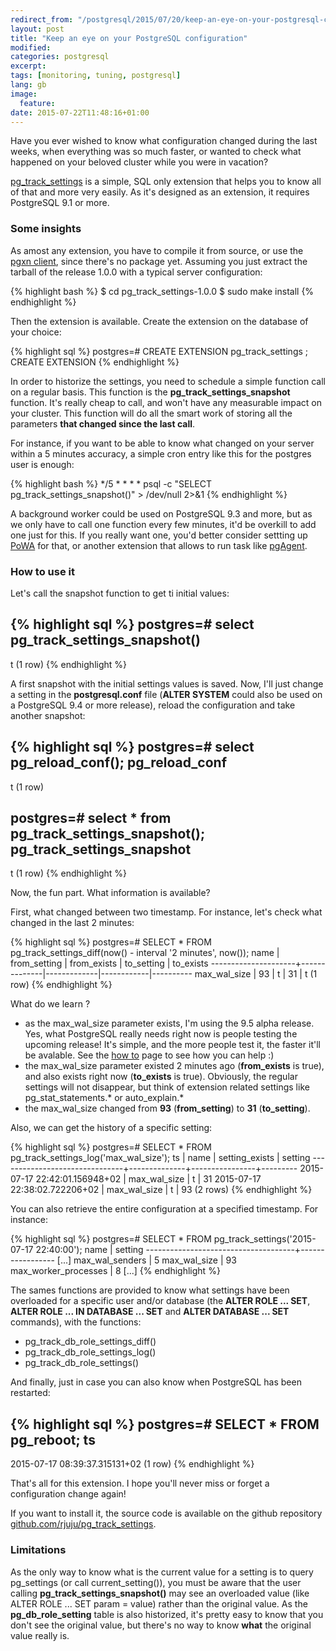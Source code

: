 ```yaml
---
redirect_from: "/postgresql/2015/07/20/keep-an-eye-on-your-postgresql-configuration.html"
layout: post
title: "Keep an eye on your PostgreSQL configuration"
modified:
categories: postgresql
excerpt:
tags: [monitoring, tuning, postgresql]
lang: gb
image:
  feature:
date: 2015-07-22T11:48:16+01:00
---
```


Have you ever wished to know what configuration changed during the last weeks,
when everything was so much faster, or wanted to check what happened on your
beloved cluster while you were in vacation?

[pg\_track\_settings](https://github.com/rjuju/pg_track_settings) is a simple,
SQL only extension that helps you to know all of that and more very easily.  As
it's designed as an extension, it requires PostgreSQL 9.1 or more.

### Some insights

As amost any extension, you have to compile it from source, or use the [pgxn
client](http://pgxnclient.projects.pgfoundry.org/), since there's no package
yet.  Assuming you just extract the tarball of the release 1.0.0 with a typical
server configuration:

{% highlight bash %}
$ cd pg_track_settings-1.0.0
$ sudo make install
{% endhighlight %}

Then the extension is available.  Create the extension on the database of your choice:

{% highlight sql %}
postgres=# CREATE EXTENSION pg_track_settings ;
CREATE EXTENSION
{% endhighlight %}

In order to historize the settings, you need to schedule a simple function call
on a regular basis.  This function is the **pg\_track\_settings\_snapshot**
function.  It's really cheap to call, and won't have any measurable impact on
your cluster.  This function will do all the smart work of storing all the
parameters **that changed since the last call**.

For instance, if you want to be able to know what changed on your server within
a 5 minutes accuracy, a simple cron entry like this for the postgres user is
enough:

{% highlight bash %}
*/5 *  * * *     psql -c "SELECT pg_track_settings_snapshot()" > /dev/null 2>&1
{% endhighlight %}

A background worker could be used on PostgreSQL 9.3 and more, but as we only
have to call one function every few minutes, it'd be overkill to add one just
for this.  If you really want one, you'd better consider settting up
[PoWA](https://powa.readthedocs.io/) for that, or another extension that
allows to run task like [pgAgent](http://www.pgadmin.org/docs/dev/pgagent.html).

### How to use it

Let's call the snapshot function to get ti initial values:

{% highlight sql %}
postgres=# select pg_track_settings_snapshot()
 ----------------------------
  t
  (1 row)
{% endhighlight %}

A first snapshot with the initial settings values is saved.  Now, I'll just
change a setting in the **postgresql.conf** file (**ALTER SYSTEM** could also
be used on a PostgreSQL 9.4 or more release), reload the configuration and take
another snapshot:

{% highlight sql %}
postgres=# select pg_reload_conf();
 pg_reload_conf
 ----------------
  t
  (1 row)

postgres=# select * from pg_track_settings_snapshot();
 pg_track_settings_snapshot
----------------------------
 t
(1 row)
{% endhighlight %}

Now, the fun part.  What information is available?

First, what changed between two timestamp. For instance, let's check what
changed in the last 2 minutes:

{% highlight sql %}
postgres=# SELECT * FROM pg_track_settings_diff(now() - interval '2 minutes', now());
        name         | from_setting | from_exists | to_setting | to_exists
---------------------+--------------|-------------|------------|----------
 max_wal_size        | 93           | t           | 31         | t
(1 row)
{% endhighlight %}

What do we learn ?

  - as the max\_wal\_size parameter exists, I'm using the 9.5 alpha release.
    Yes, what PostgreSQL really needs right now is people testing the upcoming
    release!  It's simple, and the more people test it, the faster it'll be
    avalable.  See the [how to](https://wiki.postgresql.org/wiki/HowToBetaTest)
    page to see how you can help :)
  - the max\_wal\_size parameter existed 2 minutes ago (**from\_exists** is
    true), and also exists right now (**to\_exists** is true).  Obviously, the
    regular settings will not disappear, but think of extension related
    settings like pg\_stat\_statements.* or auto\_explain.*
  - the max\_wal\_size changed from **93** (**from\_setting**) to **31**
    (**to\_setting**).

Also, we can get the history of a specific setting:

{% highlight sql %}
postgres=# SELECT * FROM pg_track_settings_log('max_wal_size');
              ts               |     name     | setting_exists | setting
-------------------------------+--------------+----------------+---------
 2015-07-17 22:42:01.156948+02 | max_wal_size | t              | 31
 2015-07-17 22:38:02.722206+02 | max_wal_size | t              | 93
(2 rows)
{% endhighlight %}

You can also retrieve the entire configuration at a specified timestamp.  For
instance:

{% highlight sql %}
postgres=# SELECT * FROM pg_track_settings('2015-07-17 22:40:00');
                name                 |     setting
-------------------------------------+-----------------
[...]
 max_wal_senders                     | 5
 max_wal_size                        | 93
 max_worker_processes                | 8
[...]
{% endhighlight %}

The sames functions are provided to know what settings have been overloaded for
a specific user and/or database (the **ALTER ROLE ... SET**, **ALTER ROLE ...
IN DATABASE ... SET** and **ALTER DATABASE ... SET** commands), with the
functions:

  - pg\_track\_db\_role\_settings\_diff()
  - pg\_track\_db\_role\_settings\_log()
  - pg\_track\_db\_role\_settings()

And finally, just in case you can also know when PostgreSQL has been restarted:

{% highlight sql %}
postgres=# SELECT * FROM pg_reboot;
              ts
-------------------------------
 2015-07-17 08:39:37.315131+02
(1 row)
{% endhighlight %}

That's all for this extension.  I hope you'll never miss or forget a
configuration change again!

If you want to install it, the source code is available on the github
repository
[github.com/rjuju/pg\_track\_settings](https://github.com/rjuju/pg_track_settings).

### Limitations

As the only way to know what is the current value for a setting is to query
pg\_settings (or call current\_setting()), you must be aware that the user
calling **pg\_track\_settings\_snapshot()** may see an overloaded value (like
ALTER ROLE ... SET param = value) rather than the original value.  As the
**pg\_db\_role\_setting** table is also historized, it's pretty easy to know
that you don't see the original value, but there's no way to know **what** the
original value really is.

